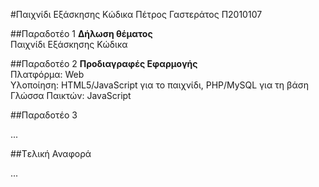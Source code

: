 #Παιχνίδι Εξάσκησης Κώδικα
Πέτρος Γαστεράτος
Π2010107

##Παραδοτέο 1
**Δήλωση θέματος**  
Παιχνίδι Εξάσκησης Κώδικα

##Παραδοτέο 2
**Προδιαγραφές Εφαρμογής**  
Πλατφόρμα: Web  
Υλοποίηση: HTML5/JavaScript για το παιχνίδι, PHP/MySQL για τη βάση  
Γλώσσα Παικτών: JavaScript  

##Παραδοτέο 3

...

##Tελική Αναφορά

...
